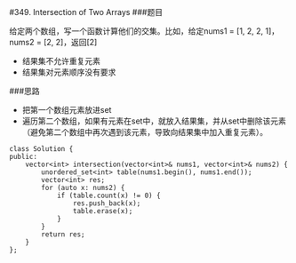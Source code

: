 #349. Intersection of Two Arrays
###题目

给定两个数组，写一个函数计算他们的交集。比如，给定nums1 = [1, 2, 2, 1]，nums2 = [2, 2]，返回[2]
 - 结果集不允许重复元素
 - 结果集对元素顺序没有要求

###思路
 - 把第一个数组元素放进set
 - 遍历第二个数组，如果有元素在set中，就放入结果集，并从set中删除该元素（避免第二个数组中再次遇到该元素，导致向结果集中加入重复元素）。
 
```
class Solution {
public:
    vector<int> intersection(vector<int>& nums1, vector<int>& nums2) {
        unordered_set<int> table(nums1.begin(), nums1.end());
        vector<int> res;
        for (auto x: nums2) {
            if (table.count(x) != 0) {
                res.push_back(x);
                table.erase(x);
            }
        }
        return res;
    }
};
```
